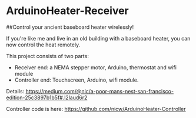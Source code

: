 # ArduinoHeater-Receiver

##Control your ancient baseboard heater wirelessly!

If you're like me and live in an old building with a baseboard heater, you can now control the heat remotely.

This project consists of two parts:
- Receiver end: a NEMA stepper motor, Arduino, thermostat and wifi module
- Controller end: Touchscreen, Arduino, wifi module.

Details:  https://medium.com/@nic/a-poor-mans-nest-san-francisco-edition-25c3897b1b5f#.l2laud6r2

Controller code is here: https://github.com/nicw/ArduinoHeater-Controller
